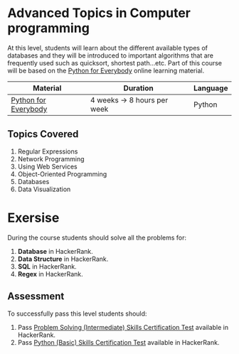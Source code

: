 # Advanced Topics in Computer programming

At this level, students will learn about the different available types of databases and they will be introduced to important algorithms that are frequently used such as quicksort, shortest path...etc. 
Part of this course will be based on the [Python for Everybody](https://www.py4e.com/lessons) online learning material.

Material | Duration | Language |
------------ | ------------- | ---------------
[Python for Everybody](https://www.py4e.com/lessons) | 4 weeks -> 8 hours per week | Python

## Topics Covered

1. Regular Expressions
2. Network Programming
3. Using Web Services
4. Object-Oriented Programming
5. Databases
6. Data Visualization

# Exersise

During the course students should solve all the problems for:
1. **Database** in HackerRank.
2. **Data Structure** in HackerRank.
3. **SQL** in HackerRank.
4. **Regex** in HackerRank.

## Assessment

To successfully pass this level students should:

1. Pass [Problem Solving (Intermediate) Skills Certification Test](https://www.hackerrank.com/skills-verification/problem_solving_intermediate) available in HackerRank.
2. Pass [Python (Basic) Skills Certification Test](https://www.hackerrank.com/skills-verification/python_basic) available in HackerRank.



